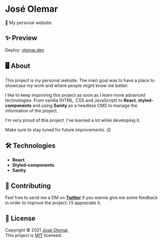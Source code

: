# José Olemar

📌 My personal website.

## ✨ Preview

Deploy: [olemar.dev](https://olemar.dev)
## 🖥 About

This project is my personal website. The main goal was to have a place to showcase my work and where people might know me better.

I like to keep improving this project as soon as I learn more advanced technologies.
From vanilla (HTML, CSS and JavaScript) to **React**, **styled-components** and using **Sanity** as a headless CMS to manage the information of the project.

I'm very proud of this project. I've learned a lot while developing it.

Make sure to stay tuned for future improvements. 😉

## 🛠 Technologies

- **React**
- **Styled-components**
- **Sanity**

## 🤝 Contributing

Feel free to send me a DM on **[Twitter](https://twitter.com/Joseluisolemar)** if you wanna give me some feedback in order to improve the project. I'll appreciate it.

## 📃 License

Copyright © 2021 [José Olemar](https://github.com/JL-OLEMAR/).<br />
This project is [MIT](https://github.com/JL-OLEMAR/olemar.dev/blob/master/LICENSE) licensed.